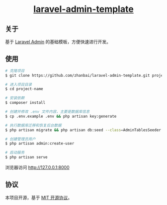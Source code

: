 # <p align="center">[laravel-admin-template](https://github.com/zhanbai/laravel-admin-template)</p>

## 关于

基于 [Laravel Admin](https://github.com/z-song/laravel-admin) 的基础模板，方便快速进行开发。

## 使用

```bash
# 克隆项目
$ git clone https://github.com/zhanbai/laravel-admin-template.git project-name

# 进入项目目录
$ cd project-name

# 安装依赖
$ composer install

# 创建并修改 .env 文件内容，主要是数据库信息
$ cp .env.example .env && php artisan key:generate

# 执行数据库迁移和恢复后台数据
$ php artisan migrate && php artisan db:seed --class=AdminTablesSeeder

# 创建管理员用户
$ php artisan admin:create-user

# 启动服务
$ php artisan serve
```

浏览器访问 http://127.0.0.1:8000

## 协议

本项目开源，基于 [MIT 开源协议](https://opensource.org/licenses/MIT)。
